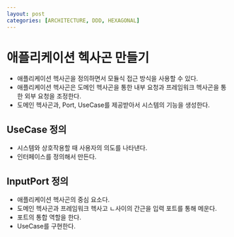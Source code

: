 ```yaml
---
layout: post
categories: [ARCHITECTURE, DDD, HEXAGONAL]
---
```


# 애플리케이션 헥사곤 만들기

- 애플리케이션 헥사곤을 정의하면서 모듈식 접근 방식을 사용할 수 있다.
- 애플리케이션 헥사곤은 도메인 헥사곤을 통한 내부 요청과 프레임워크 헥사곤을 통한 외부 요청을 조정한다.
- 도메인 헥사곤과, Port, UseCase를 제공받아서 시스템의 기능을 생성한다. 

## UseCase 정의
- 시스템와 상호작용할 때 사용자의 의도를 나타낸다.
- 인터페이스를 정의해서 만든다.

## InputPort 정의
- 애플리케이션 헥사곤의 중심 요소다.
- 도메인 헥사곤과 프레임워크 헥사고 ㄴ사이의 간근을 입력 포트를 통해 메운다.
- 포트의 통합 역할을 한다.
- UseCase를 구현한다.